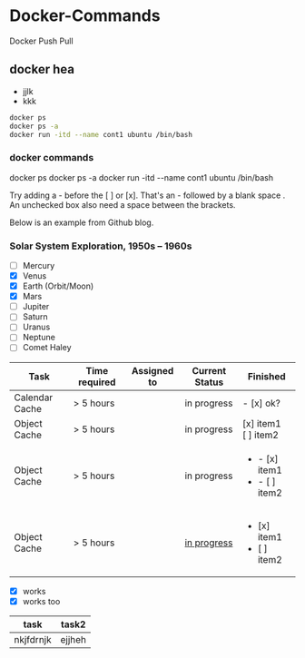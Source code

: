 # Docker-Commands
Docker Push Pull

## docker hea
- jjlk
- kkk

```bash
docker ps
docker ps -a
docker run -itd --name cont1 ubuntu /bin/bash
```
### docker commands
docker ps
docker ps -a
docker run -itd --name cont1 ubuntu /bin/bash


Try adding a -  before the [ ] or [x]. That's an - followed by a blank space  . An unchecked box also need a space   between the brackets.

Below is an example from Github blog.

### Solar System Exploration, 1950s – 1960s

- [ ] Mercury
- [x] Venus
- [x] Earth (Orbit/Moon)
- [x] Mars
- [ ] Jupiter
- [ ] Saturn
- [ ] Uranus
- [ ] Neptune
- [ ] Comet Haley

| Task           | Time required | Assigned to   | Current Status | Finished | 
|----------------|---------------|---------------|----------------|-----------|
| Calendar Cache | > 5 hours  |  | in progress | - [x] ok?
| Object Cache   | > 5 hours  |  | in progress | [x] item1<br/>[ ] item2
| Object Cache   | > 5 hours  |  | in progress | <ul><li>- [x] item1</li><li>- [ ] item2</li></ul>
| Object Cache   | > 5 hours  |  | [in progress](https://stackoverflow.com/questions/47344571/how-to-draw-checkbox-or-tick-mark-in-github-markdown-table) | <ul><li>[x] item1</li><li>[ ] item2</li></ul>


- [x] works
- [x] works too

|task|task2|
|----|-----|
|nkjfdrnjk|ejjheh|
